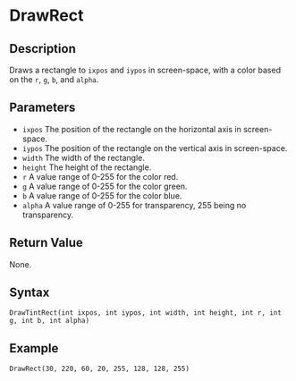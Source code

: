 # DrawRect

## Description
Draws a rectangle to `ixpos` and `iypos` in screen-space, with a color based on the `r`, `g`, `b`, and `alpha`.

## Parameters
- `ixpos`
The position of the rectangle on the horizontal axis in screen-space.
- `iypos`
The position of the rectangle on the vertical axis in screen-space.
- `width`
The width of the rectangle.
- `height`
The height of the rectangle.
- `r`
A value range of 0-255 for the color red.
- `g`
A value range of 0-255 for the color green.
- `b`
A value range of 0-255 for the color blue.
- `alpha`
A value range of 0-255 for transparency, 255 being no transparency.

## Return Value
None.

## Syntax
```
DrawTintRect(int ixpos, int iypos, int width, int height, int r, int g, int b, int alpha)
```

## Example
```
DrawRect(30, 220, 60, 20, 255, 128, 128, 255)
```